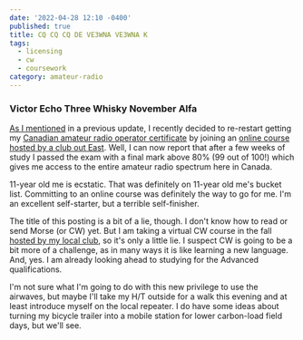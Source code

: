 ```yaml
---
date: '2022-04-28 12:10 -0400'
published: true
title: CQ CQ CQ DE VE3WNA VE3WNA K
tags:
  - licensing
  - cw
  - coursework
category: amateur-radio
---
```

### Victor Echo Three Whisky November Alfa

[As I mentioned](http://clevermonkey.org/amateur-radio/2022/03/13/current-events/) in a previous update, I recently decided to re-restart getting my [Canadian amateur radio operator certificate](https://www.ic.gc.ca/eic/site/smt-gst.nsf/eng/sf01862.html#B) by joining an [online course hosted by a club out East](https://avarc.ca/index.php/online-basic-course/). Well, I can now report that after a few weeks of study I passed the exam with a final mark above 80% (99 out of 100!) which gives me access to the entire amateur radio spectrum here in Canada.

11-year old me is ecstatic. That was definitely on 11-year old me's bucket list. Committing to an online course was definitely the way to go for me. I'm an excellent self-starter, but a terrible self-finisher.

The title of this posting is a bit of a lie, though. I don't know how to read or send Morse (or CW) yet. But I am taking a virtual CW course in the fall [hosted by my local club](https://www.ve3yt.com/cw-course), so it's only a little lie. I suspect CW is going to be a bit more of a challenge, as in many ways it is like learning a new language. And, yes. I am already looking ahead to studying for the Advanced qualifications.

I'm not sure what I'm going to do with this new privilege to use the airwaves, but maybe I'll take my H/T outside for a walk this evening and at least introduce myself on the local repeater. I do have some ideas about turning my bicycle trailer into a mobile station for lower carbon-load field days, but we'll see.
